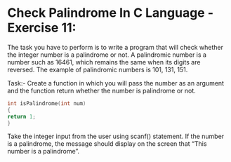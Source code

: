 # Check Palindrome In C Language - Exercise 11: 
The task you have to perform is to write a program that will check whether the integer number is a palindrome or not. A palindromic number is a number such as 16461, which remains the same when its digits are reversed. The example of palindromic numbers is 101, 131, 151.

Task:-
Create a function in which you will pass the number as an argument and the function return whether the number is palindrome or not.
```c
int isPalindrome(int num)
{
return 1;
}
```

Take the integer input from the user using scanf() statement. If the number is a palindrome, the message should display on the screen that “This number is a palindrome”.
